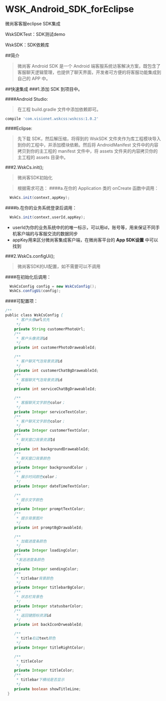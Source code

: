 # WSK_Android_SDK_forEclipse
微尚客客服eclipse SDK集成

WskSDKTest：SDK测试demo

WskSDK：SDK依赖库

##简介

>微尚客 Android SDK 是一个 Android 端客服系统访客解决方案，既包含了客服聊天逻辑管理，也提供了聊天界面，开发者可方便的将客服功能集成到自己的 APP 中。

##快速集成
###1.添加 SDK 到项目中。

####Android Studio: 

>在工程 build.gradle 文件中添加依赖即可。
```gradle
compile 'com.visionet.wskcss:wskcss:1.0.2'
```

####Eclipse: 

>先下载 SDK，然后解压缩，将得到的 WskSDK 文件夹作为库工程模块导入到你的工程中，并添加模块依赖。然后将 AndroidManifest 文件中的内容拷贝到你的主工程的 manifest 文件中，将 assets 文件夹的内容拷贝你的主工程的 assets 目录中。

###2.WskCs.init();
>微尚客SDK初始化

>根据需求可选：
####a.在你的 Application 类的 onCreate 函数中调用：
```java
  WskCs.init(context,appKey);
```
####b.在你的业务系统登录后调用：
```java
  WskCs.init(context,userId,appKey);
```

* userId为你的业务系统中的的唯一标示，可以用id，账号等，用来保证不同手机客户端的与客服交流的数据同步
* appKey用来区分微尚客集成客户端，在微尚客平台的 **App SDK设置** 中可以找到

###2.WskCs.configUi();
>微尚客SDK的UI配置，如不需要可以不调用

####在初始化后调用：
```java
  WskCsConfig config = new WskCsConfig();
  WskCs.configUi(config);
```
####可配置项：
```java
/**
public class WskCsConfig {
     * 客户头像url优先
     */
    private String customerPhotoUrl;
    /**
     * 客户头像资源id
     */
    private int customerPhotoDraweableId;

    /**
     * 客户聊天气泡背景资源id
     */
    private int customerChatBgDraweableId;
    /**
     * 客服聊天气泡背景资源id
     */
    private int serviceChatBgDraweableId;

    /**
     * 客服聊天文字颜色color；
     */
    private Integer serviceTextColor;
    /**
     * 客户聊天文字颜色color；
     */
    private Integer customerTextColor;
    /**
     * 聊天窗口背景资源Id
     */
    private int backgroundDraweableId;
    /**
     * 聊天窗口背景颜色
     */
    private Integer backgroundColor ;
    /**
     * 展示时间颜色color；
     */
    private Integer dateTimeTextColor;

    /**
     * 提示文字颜色
     */
    private Integer promptTextColor;
    /**
     * 提示背景图片
     */
    private int promptBgDrawableId;

    /**
     * 加载进度条颜色
     */
    private Integer loadingColor;
    /**
     *发送进度条颜色
     */
    private Integer sendingColor;
    /**
     * titlebar背景颜色
     */
    private Integer titlebarBgColor;
    /**
     * 状态栏背景色
     */
    private Integer statusbarColor;
    /**
     * 返回键图标资源id
     */
    private int backIconDrweableId;

    /**
     * title右边text颜色
     */
    private Integer titleRightColor;

    /**
     * titleColor
     */
    private Integer titleColor;
    /**
     * titlebar下横线是否显示
     */
    private boolean showTitleLine;
 }
```
